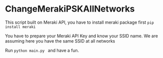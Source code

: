 # ChangeMerakiPSKAllNetworks

<p>This script built on Meraki API, you have to install meraki package first <code>pip install meraki </code></p>

<p>You have to prepare your Meraki API Key and know your SSID name. We are assuming here you have the same SSID at all networks</p>

<p> Run <code>python main.py </code> and have a fun.